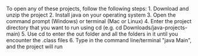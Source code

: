 To open any of these projects, follow the following steps:
    1. Download and unzip the project
    2. Install java on your operating system
    3. Open the command prompt (Windows) or terminal (Mac or Linux)
    4. Enter the project directory that you want to run using cd (e.g. cd Downloads/java-projects-main)
    5. Use cd to enter the out folder and all the folders in it until you encounter the .class files
    6. Type in the command line/terminal "java Main", and the project will run
